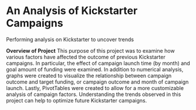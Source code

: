 # An Analysis of Kickstarter Campaigns
Performing analysis on Kickstarter to uncover trends

**Overview of Project** This purpose of this project was to examine how various factors have affected the outcome of previous Kickstarter campaigns.  In particular, the effect of campaign launch time (by month) and goal amount of funding were examined.  In addition to numerical analysis, graphs were created to visualize the relationship between campaign outcome and target funding, or campaign outcome and month of campaign launch.  Lastly, PivotTables were created to allow for a more customizable analysis of campaign factors.  Understanding the trends observed in this project can help to optimize future Kickstarter campaigns.

